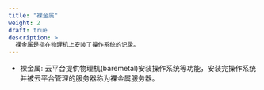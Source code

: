 ```yaml
---
title: "裸金属"
weight: 2
draft: true
description: >
  裸金属是指在物理机上安装了操作系统的记录。
---
```


- 裸金属: 云平台提供物理机(baremetal)安装操作系统等功能，安装完操作系统并被云平台管理的服务器称为裸金属服务器。
